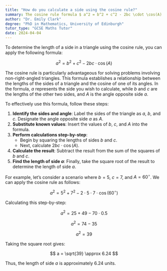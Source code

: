 ```yaml
---
title: "How do you calculate a side using the cosine rule?"
summary: The cosine rule formula $ a^2 = b^2 + c^2 - 2bc \cdot \cos(A) $ is used to calculate a side of a triangle based on the lengths of the other two sides and the included angle.
author: "Dr. Emily Clark"
degree: "PhD in Mathematics, University of Edinburgh"
tutor_type: "GCSE Maths Tutor"
date: 2024-04-04
---
```


To determine the length of a side in a triangle using the cosine rule, you can apply the following formula:

$$
a^2 = b^2 + c^2 - 2bc \cdot \cos(A)
$$

The cosine rule is particularly advantageous for solving problems involving non-right-angled triangles. This formula establishes a relationship between the lengths of the sides of a triangle and the cosine of one of its angles. In the formula, $a$ represents the side you wish to calculate, while $b$ and $c$ are the lengths of the other two sides, and $A$ is the angle opposite side $a$.

To effectively use this formula, follow these steps:

1. **Identify the sides and angle**: Label the sides of the triangle as $a$, $b$, and $c$. Designate the angle opposite side $a$ as $A$.
2. **Substitute known values**: Insert the values of $b$, $c$, and $A$ into the formula.
3. **Perform calculations step-by-step**:
   - Begin by squaring the lengths of sides $b$ and $c$.
   - Next, calculate $2bc \cdot \cos(A)$.
4. **Calculate the result**: Subtract the result from the sum of the squares of $b$ and $c$.
5. **Find the length of side $a$**: Finally, take the square root of the result to determine the length of side $a$.

For example, let’s consider a scenario where $b = 5$, $c = 7$, and $A = 60^\circ$. We can apply the cosine rule as follows:

$$
a^2 = 5^2 + 7^2 - 2 \cdot 5 \cdot 7 \cdot \cos(60^\circ)
$$

Calculating this step-by-step:

$$
a^2 = 25 + 49 - 70 \cdot 0.5
$$

$$
a^2 = 74 - 35
$$

$$
a^2 = 39
$$

Taking the square root gives:

$$
a = \sqrt{39} \approx 6.24
$$

Thus, the length of side $a$ is approximately $6.24$ units.
    